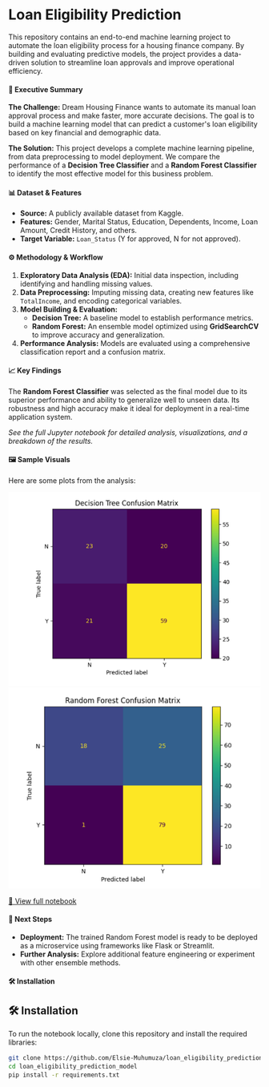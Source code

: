 
# Loan Eligibility Prediction

This repository contains an end-to-end machine learning project to automate the loan eligibility process for a housing finance company. By building and evaluating predictive models, the project provides a data-driven solution to streamline loan approvals and improve operational efficiency.

#### **🚀 Executive Summary**

**The Challenge:** Dream Housing Finance wants to automate its manual loan approval process and make faster, more accurate decisions. The goal is to build a machine learning model that can predict a customer's loan eligibility based on key financial and demographic data.

**The Solution:** This project develops a complete machine learning pipeline, from data preprocessing to model deployment. We compare the performance of a **Decision Tree Classifier** and a **Random Forest Classifier** to identify the most effective model for this business problem.

#### **📊 Dataset & Features**

* **Source:** A publicly available dataset from Kaggle.
* **Features:** Gender, Marital Status, Education, Dependents, Income, Loan Amount, Credit History, and others.
* **Target Variable:** `Loan_Status` (Y for approved, N for not approved).

#### **⚙️ Methodology & Workflow**

1.  **Exploratory Data Analysis (EDA):** Initial data inspection, including identifying and handling missing values.
2.  **Data Preprocessing:** Imputing missing data, creating new features like `TotalIncome`, and encoding categorical variables.
3.  **Model Building & Evaluation:**
    * **Decision Tree:** A baseline model to establish performance metrics.
    * **Random Forest:** An ensemble model optimized using **GridSearchCV** to improve accuracy and generalization.
4.  **Performance Analysis:** Models are evaluated using a comprehensive classification report and a confusion matrix.

#### **📈 Key Findings**

The **Random Forest Classifier** was selected as the final model due to its superior performance and ability to generalize well to unseen data. Its robustness and high accuracy make it ideal for deployment in a real-time application system.

*See the full Jupyter notebook for detailed analysis, visualizations, and a breakdown of the results.*

#### 🖼️ Sample Visuals
Here are some plots from the analysis:

![Decision Tree Confusion Matrix](images/decision_tree_confusion_matrix.png)  
![Random Forest Confusion Matrix](images/random_forest_confusion_matrix.png)

[🔗 View full notebook](Loan_Eligibility_Prediction.ipynb)


#### **🚀 Next Steps**

* **Deployment:** The trained Random Forest model is ready to be deployed as a microservice using frameworks like Flask or Streamlit.
* **Further Analysis:** Explore additional feature engineering or experiment with other ensemble methods.

#### **🛠️ Installation**

## 🛠️ Installation

To run the notebook locally, clone this repository and install the required libraries:

```bash
git clone https://github.com/Elsie-Muhumuza/loan_eligibility_prediction_model.git
cd loan_eligibility_prediction_model
pip install -r requirements.txt


